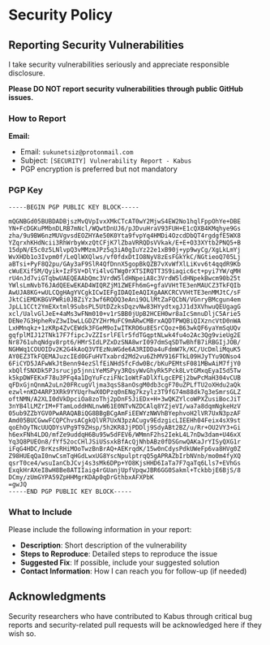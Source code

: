 # Security Policy

## Reporting Security Vulnerabilities

I take security vulnerabilities seriously and appreciate responsible disclosure.

**Please DO NOT report security vulnerabilities through public GitHub issues.**

### How to Report

**Email:**
- Email: `sukunetsiz@protonmail.com`
- Subject: `[SECURITY] Vulnerability Report - Kabus`
- PGP encryption is preferred but not mandatory

### PGP Key

```
-----BEGIN PGP PUBLIC KEY BLOCK-----

mQGNBGd05BUBDADBjszMvQVpIvxXMkCTcAT0wY2MjwS4EW2No1hqlFppOhYe+DBE
YN+FcDGKuPMbnDLRB7mNcl/WQwtDnUJ6/pJDvuHraV93FUH+E1cQXB4KMqhye9Gs
zha/9u9BW6nzMUVgvsdEOZHYAe50K0Yta9fvpYq4HMDi4OzcdDbQT4rgdgfE5WX8
YZqrxhKHdNcii3RhWrbyWxzQtCFjK7lZbaVRRQDsVVkak/E+E+O33XYtb2PNQ5+B
15dpN/E5c0z5LNlvpQ3vMMzmJPz5q3iA0gIuYz22e1xB90j+yp9wyCg/XgLkLmYj
WvXHDb1o3Ivpm0f/LeQlWXQlws/vf0fdxDtIO8NyV8zEsFGkYkC/NGtieoQ705Lj
aBTsi+PyF8Q2pu/GAy3aF9SlR4QfDnnX5gopBkQZB7vXvWfXlLiKvv6t4qqdR9Kb
cWuEXifSM/Qyik+IzFSV+DlYi4lvGTWg0rXTSIRQTT3S9iaqic6ct+pyi7YW/qMH
rU4nJd7viGTqbwUAEQEAAbQmc3VrdW5ldHNpeiA8c3VrdW5ldHNpekBwcm90b25t
YWlsLmNvbT6JAdQEEwEKAD4WIQRZjM1ZWEFh6mG+gfaVVHtTE3enMAUCZ3TkFQIb
AwUJA8KG+wULCQgHAgYVCgkICwIEFgIDAQIeAQIXgAAKCRCVVHtTE3enMMJtC/sF
JktCiEMDKBGVPWRi0JBZiYz3wf6RQOQ3eAni9OLlMtZaFQCbN/VGnryBMcgun4em
JpLL1CCt2YmEXxtml9SubsPL5UtDZzksDqzvNw83HYydtxgJJ1d3XVhwuQEUgagG
xcl/UalvGlJeE+4aMs3wFNm010+v1rSBB0jUpB2HCEH0wr8aIcSmnuDljC5Arie5
DENe7G3HpheRvZ3wIbwLLGDZYZHrMuFC9mARwCMBrxAQDTPWQBiQIXzncVtD0nWA
LxHMnqkz+1zKRp4ZvCEWdk3FGeM9oIwITKRO6u8ESrCQoz+B63wkQF6yaYmSqUQv
gqfplMIJ12TNk17F7fipcJvZZIsrlFElr5fdTGqptNLwk4fu4o2Ac3Qg9vieUg2E
Nr8761uhqNdgv8rpt6/HMrSIdLPZxDzSNA8wrI097dmSqSDTwBhfB7iRBGIjJOB/
NGHWq1COUOIDv2K2G4kAoQ3VTEzNuWGde6A3RIDDa4uFdmW7k/KC/UcDmliMquK5
AY0EZ3TkFQEMAJuzcIEd0GFuHVTxabrd2Md2vu6ZhMV916FTkL09HJyTYu9ONso4
6FiCYD5JAFwWkJtBenn94ezSlfEiNHdSfcFdw0Bc/bKuPEMtsF081MBwAiM7fjY0
xbQlfSNXDk5PJsrucjp5jnniYeMSPyy3RQsyWvGhyRk5Pck8LvtGMxqEyaI5d5Tw
k5kpDWFEKxF78u3PFq4a1DgYuFcziFNc1oWtFaDlXfLgcEPEj2bwPcMaH304vCUB
qFDxGjnQnmA2uLn20FRcugVljma3qsS8anOsgM0db3cgF70uZPLfTU2oXHdu2aQk
ezwl+nKD4ARP3XRk9YYUqrhwX0DPzq0nENg7kzylz3T9fG74m88dk7g3eSmrsGLZ
oftNMN/A2XLI0dVkDpciOa8zoThj2pDnF5JiEDx+H+3wQKZYlcoWPXZusiBocJiT
3nYB4lLMZrIM+FTamLoddHNLnwW61E0NTvNZDCAlq8YZjeVI/wa7a8dqmNgkeHzV
05ub9ZZbYGV0PwARAQABiQG8BBgBCgAmFiEEWYzNWVhBYephvoH2lVR7UxN3pzAF
Amd05BUCGwwFCQPChvsACgkQlVR7UxN3pzACugv9EdzgicLIEEHh04Feix4sX9st
qoEhOyTNcUUQDYsVPg9T9ZHsp/5h2KR8JjPDDlj9SdyABt2BZ/u/Rr+OU2VY3+Gi
h6exFNh4LDO/mfZe9uddqH6Bu95w5dFEV6/WMmnF2hs2IekL4L7nDw3dam+U46xX
Yq3Q8PUEOn8/fYf52ocCHlJSiUSsxkBfAcQjNhbABz0fDSGnwQAKaJrYISyQXG1r
iFqG4HDC/BrKzsRHiMOoTwzBnBrAQ+AEKrqdK/15w0nCdysPdkUWeFp6va8HVg0Z
Z98HUEqQaI0nwCsmTqHGdLwxUG8YscNpulptrqQ5gAPRAZbIrbNVnb/mo0m4fyXQ
qsrT0ce4/wsuIanCbJCvj4s3sMk6DPp+YO8KjsHHD6IaTa7F7qaTq6Lls7+EVhGs
ExqkHrAXeI8wH8Be8ATIIaig4rGUanjUpfVpqwJBR6GG0Sakml+TckbbjE6BjS/8
DCmy/zUmGYPA59ZpHHMgrKDAp0qDrGthbxAFXPbK
=gwJQ
-----END PGP PUBLIC KEY BLOCK-----
```

### What to Include

Please include the following information in your report:

- **Description**: Short description of the vulnerability
- **Steps to Reproduce**: Detailed steps to reproduce the issue
- **Suggested Fix**: If possible, include your suggested solution
- **Contact Information**: How I can reach you for follow-up (if needed)

## Acknowledgments

Security researchers who have contributed to Kabus through critical bug reports and security-related pull requests will be acknowledged here if they wish so.

